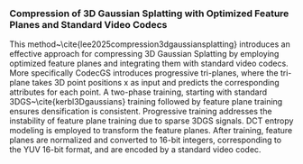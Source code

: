 ### Compression of 3D Gaussian Splatting with Optimized Feature Planes and Standard Video Codecs

This method~\cite{lee2025compression3dgaussiansplatting} introduces an effective approach for compressing 3D Gaussian Splatting by employing optimized feature planes and integrating them with standard video codecs. More specifically CodecGS introduces progressive tri-planes, where the tri-plane takes 3D point positions x as input and predicts the corresponding attributes for each point. A two-phase training, starting with standard 3DGS~\cite{kerbl3Dgaussians} training followed by feature plane training ensures densification is consistent. Progressive training addresses the instability of feature plane training due to sparse 3DGS signals. DCT entropy modeling is employed to transform the feature planes. After training, feature planes are normalized and converted to 16-bit integers, corresponding to the YUV 16-bit format, and are encoded by a standard video codec.